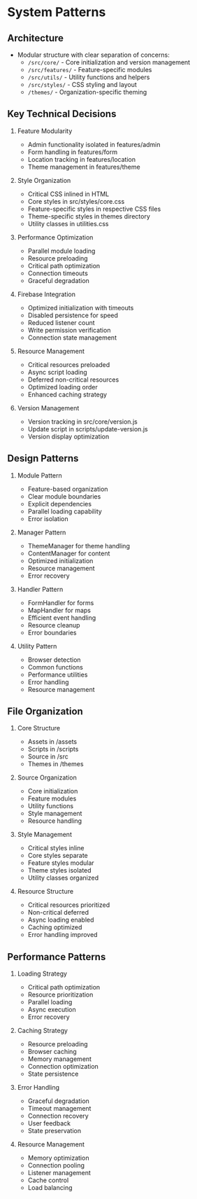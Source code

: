 # System Patterns

## Architecture
- Modular structure with clear separation of concerns:
  - `/src/core/` - Core initialization and version management
  - `/src/features/` - Feature-specific modules
  - `/src/utils/` - Utility functions and helpers
  - `/src/styles/` - CSS styling and layout
  - `/themes/` - Organization-specific theming

## Key Technical Decisions
1. Feature Modularity
   - Admin functionality isolated in features/admin
   - Form handling in features/form
   - Location tracking in features/location
   - Theme management in features/theme

2. Style Organization
   - Critical CSS inlined in HTML
   - Core styles in src/styles/core.css
   - Feature-specific styles in respective CSS files
   - Theme-specific styles in themes directory
   - Utility classes in utilities.css

3. Performance Optimization
   - Parallel module loading
   - Resource preloading
   - Critical path optimization
   - Connection timeouts
   - Graceful degradation

4. Firebase Integration
   - Optimized initialization with timeouts
   - Disabled persistence for speed
   - Reduced listener count
   - Write permission verification
   - Connection state management

5. Resource Management
   - Critical resources preloaded
   - Async script loading
   - Deferred non-critical resources
   - Optimized loading order
   - Enhanced caching strategy

6. Version Management
   - Version tracking in src/core/version.js
   - Update script in scripts/update-version.js
   - Version display optimization

## Design Patterns
1. Module Pattern
   - Feature-based organization
   - Clear module boundaries
   - Explicit dependencies
   - Parallel loading capability
   - Error isolation

2. Manager Pattern
   - ThemeManager for theme handling
   - ContentManager for content
   - Optimized initialization
   - Resource management
   - Error recovery

3. Handler Pattern
   - FormHandler for forms
   - MapHandler for maps
   - Efficient event handling
   - Resource cleanup
   - Error boundaries

4. Utility Pattern
   - Browser detection
   - Common functions
   - Performance utilities
   - Error handling
   - Resource management

## File Organization
1. Core Structure
   - Assets in /assets
   - Scripts in /scripts
   - Source in /src
   - Themes in /themes

2. Source Organization
   - Core initialization
   - Feature modules
   - Utility functions
   - Style management
   - Resource handling

3. Style Management
   - Critical styles inline
   - Core styles separate
   - Feature styles modular
   - Theme styles isolated
   - Utility classes organized

4. Resource Structure
   - Critical resources prioritized
   - Non-critical deferred
   - Async loading enabled
   - Caching optimized
   - Error handling improved

## Performance Patterns
1. Loading Strategy
   - Critical path optimization
   - Resource prioritization
   - Parallel loading
   - Async execution
   - Error recovery

2. Caching Strategy
   - Resource preloading
   - Browser caching
   - Memory management
   - Connection optimization
   - State persistence

3. Error Handling
   - Graceful degradation
   - Timeout management
   - Connection recovery
   - User feedback
   - State preservation

4. Resource Management
   - Memory optimization
   - Connection pooling
   - Listener management
   - Cache control
   - Load balancing
